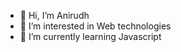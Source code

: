 - 👋 Hi, I’m Anirudh
- 👀 I’m interested in Web technologies
- 🌱 I’m currently learning Javascript
<!---
anisharma07/anisharma07 is a ✨ special ✨ repository because its `README.md` (this file) appears on your GitHub profile.
You can click the Preview link to take a look at your changes.
--->
